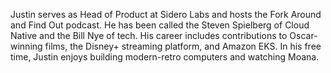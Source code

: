 Justin serves as Head of Product at Sidero Labs and hosts the Fork Around and Find Out podcast. He has been called the Steven Spielberg of Cloud Native and the Bill Nye of tech. His career includes contributions to Oscar-winning films, the Disney+ streaming platform, and Amazon EKS. In his free time, Justin enjoys building modern-retro computers and watching Moana.

